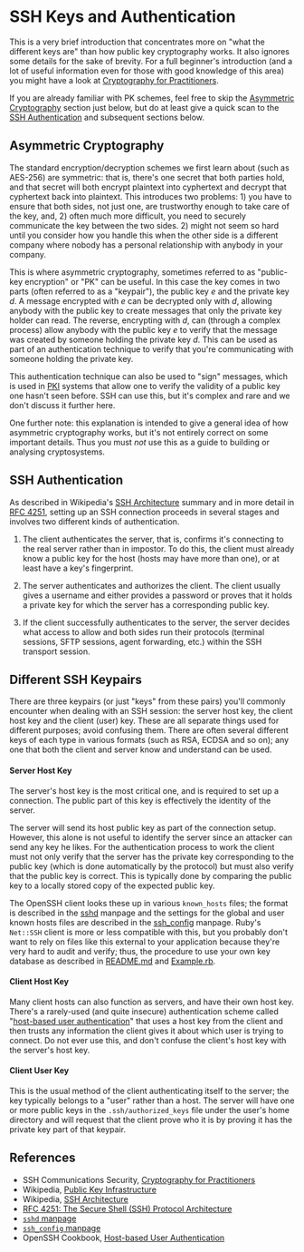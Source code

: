 SSH Keys and Authentication
===========================

This is a very brief introduction that concentrates more on "what the
different keys are" than how public key cryptography works. It also
ignores some details for the sake of brevity. For a full beginner's
introduction (and a lot of useful information even for those with good
knowledge of this area) you might have a look at [Cryptography for
Practitioners][SSH-crypto].

If you are already familiar with PK schemes, feel free to skip the
[Asymmetric Cryptography](#asymmetric-cryptography) section just
below, but do at least give a quick scan to the [SSH
Authentication](#ssh-authentication) and subsequent sections below.


Asymmetric Cryptography
-----------------------

The standard encryption/decryption schemes we first learn about (such
as AES-256) are symmetric: that is, there's one secret that both
parties hold, and that secret will both encrypt plaintext into
cyphertext and decrypt that cyphertext back into plaintext. This
introduces two problems: 1) you have to ensure that both sides, not
just one, are trustworthy enough to take care of the key, and, 2)
often much more difficult, you need to securely communicate the key
between the two sides. 2) might not seem so hard until you consider
how you handle this when the other side is a different company where
nobody has a personal relationship with anybody in your company.

This is where asymmetric cryptography, sometimes referred to as
"public-key encryption" or "PK" can be useful. In this case the key
comes in two parts (often referred to as a "keypair"), the public key
_e_ and the private key _d_.  A message encrypted with _e_ can be
decrypted only with _d_, allowing anybody with the public key to
create messages that only the private key holder can read. The
reverse, encrypting with _d_, can (through a complex process) allow
anybody with the public key _e_ to verify that the message was created
by someone holding the private key _d_. This can be used as part of an
authentication technique to verify that you're communicating with
someone holding the private key.

This authentication technique can also be used to "sign" messages,
which is used in [PKI] systems that allow one to verify the validity
of a public key one hasn't seen before. SSH can use this, but it's
complex and rare and we don't discuss it further here.

One further note: this explanation is intended to give a general idea
of how asymmetric cryptography works, but it's not entirely correct on
some important details. Thus you must _not_ use this as a guide to
building or analysing cryptosystems.


SSH Authentication
------------------

As described in Wikipedia's [SSH Architecture] summary and in more
detail in [RFC 4251], setting up an SSH connection proceeds in several
stages and involves two different kinds of authentication.

   1. The client authenticates the server, that is, confirms it's
   connecting to the real server rather than in impostor. To do this,
   the client must already know a public key for the host (hosts may
   have more than one), or at least have a key's fingerprint.

   2. The server authenticates and authorizes the client. The client
   usually gives a username and either provides a password or proves
   that it holds a private key for which the server has a corresponding
   public key.

   3. If the client successfully authenticates to the server, the
   server decides what access to allow and both sides run their
   protocols (terminal sessions, SFTP sessions, agent forwarding,
   etc.) within the SSH transport session.


Different SSH Keypairs
--------------------------

There are three keypairs (or just "keys" from these pairs) you'll
commonly encounter when dealing with an SSH session: the server host
key, the client host key and the client (user) key. These are all
separate things used for different purposes; avoid confusing them.
There are often several different keys of each type in various formats
(such as RSA, ECDSA and so on); any one that both the client and
server know and understand can be used.

#### Server Host Key

The server's host key is the most critical one, and is required to set
up a connection. The public part of this key is effectively the
identity of the server.

The server will send its host public key as part of the connection
setup.  However, this alone is not useful to identify the server since
an attacker can send any key he likes. For the authentication process
to work the client must not only verify that the server has the
private key corresponding to the public key (which is done
automatically by the protocol) but must also verify that the public
key is correct. This is typically done by comparing the public key to
a locally stored copy of the expected public key.

The OpenSSH client looks these up in various `known_hosts` files; the
format is described in the [sshd] manpage and the settings for the
global and user known hosts files are described in the [ssh_config]
manpage. Ruby's `Net::SSH` client is more or less compatible with
this, but you probably don't want to rely on files like this external
to your application because they're very hard to audit and verify;
thus, the procedure to use your own key database as described in
[README.md] and [Example.rb].

#### Client Host Key

Many client hosts can also function as servers, and have their own
host key.  There's a rarely-used (and quite insecure) authentication
scheme called "[host-based user authentication][hba]" that uses a host
key from the client and then trusts any information the client gives
it about which user is trying to connect. Do not ever use this, and
don't confuse the client's host key with the server's host key.

#### Client User Key

This is the usual method of the client authenticating itself to the
server; the key typically belongs to a "user" rather than a host. The
server will have one or more public keys in the `.ssh/authorized_keys`
file under the user's home directory and will request that the client
prove who it is by proving it has the private key part of that
keypair.


References
----------

* SSH Communications Security, [Cryptography for Practitioners][SSH-crypto]
* Wikipedia, [Public Key Infrastructure][PKI]
* Wikipedia, [SSH Architecture]
* [RFC 4251: The Secure Shell (SSH) Protocol Architecture][RFC 4251]
* [`sshd` manpage][sshd]
* [`ssh_config` manpage][ssh_config]
* OpenSSH Cookbook, [Host-based User Authentication][hba]

[SSH-crypto]: https://www.ssh.com/cryptography/
[PKI]: https://en.wikipedia.org/wiki/Public_key_infrastructure
[SSH Architecture]: https://en.wikipedia.org/wiki/Secure_Shell#Architecture
[RFC 4251]: https://tools.ietf.org/html/rfc4251
[README.md]: README.md
[Example.rb]: Example.rb
[sshd]: https://www.freebsd.org/cgi/man.cgi?query=sshd#SSH_KNOWN_HOSTS_FILE_FORMAT
[ssh_config]: https://www.freebsd.org/cgi/man.cgi?query=ssh_config
[hba]: https://en.wikibooks.org/wiki/OpenSSH/Cookbook/Host-based_Authentication
